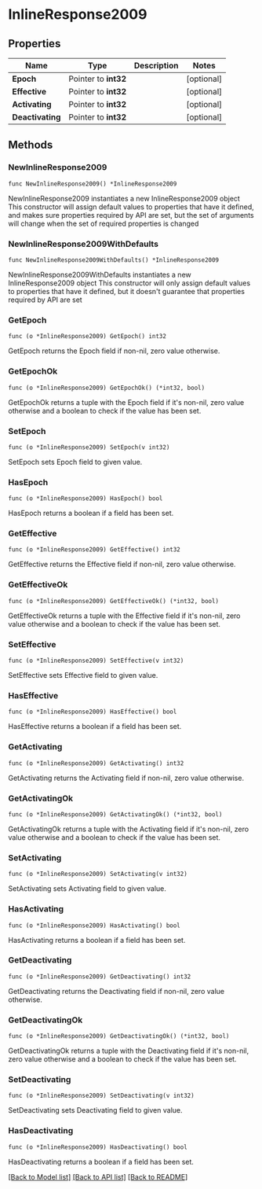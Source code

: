 # InlineResponse2009

## Properties

Name | Type | Description | Notes
------------ | ------------- | ------------- | -------------
**Epoch** | Pointer to **int32** |  | [optional] 
**Effective** | Pointer to **int32** |  | [optional] 
**Activating** | Pointer to **int32** |  | [optional] 
**Deactivating** | Pointer to **int32** |  | [optional] 

## Methods

### NewInlineResponse2009

`func NewInlineResponse2009() *InlineResponse2009`

NewInlineResponse2009 instantiates a new InlineResponse2009 object
This constructor will assign default values to properties that have it defined,
and makes sure properties required by API are set, but the set of arguments
will change when the set of required properties is changed

### NewInlineResponse2009WithDefaults

`func NewInlineResponse2009WithDefaults() *InlineResponse2009`

NewInlineResponse2009WithDefaults instantiates a new InlineResponse2009 object
This constructor will only assign default values to properties that have it defined,
but it doesn't guarantee that properties required by API are set

### GetEpoch

`func (o *InlineResponse2009) GetEpoch() int32`

GetEpoch returns the Epoch field if non-nil, zero value otherwise.

### GetEpochOk

`func (o *InlineResponse2009) GetEpochOk() (*int32, bool)`

GetEpochOk returns a tuple with the Epoch field if it's non-nil, zero value otherwise
and a boolean to check if the value has been set.

### SetEpoch

`func (o *InlineResponse2009) SetEpoch(v int32)`

SetEpoch sets Epoch field to given value.

### HasEpoch

`func (o *InlineResponse2009) HasEpoch() bool`

HasEpoch returns a boolean if a field has been set.

### GetEffective

`func (o *InlineResponse2009) GetEffective() int32`

GetEffective returns the Effective field if non-nil, zero value otherwise.

### GetEffectiveOk

`func (o *InlineResponse2009) GetEffectiveOk() (*int32, bool)`

GetEffectiveOk returns a tuple with the Effective field if it's non-nil, zero value otherwise
and a boolean to check if the value has been set.

### SetEffective

`func (o *InlineResponse2009) SetEffective(v int32)`

SetEffective sets Effective field to given value.

### HasEffective

`func (o *InlineResponse2009) HasEffective() bool`

HasEffective returns a boolean if a field has been set.

### GetActivating

`func (o *InlineResponse2009) GetActivating() int32`

GetActivating returns the Activating field if non-nil, zero value otherwise.

### GetActivatingOk

`func (o *InlineResponse2009) GetActivatingOk() (*int32, bool)`

GetActivatingOk returns a tuple with the Activating field if it's non-nil, zero value otherwise
and a boolean to check if the value has been set.

### SetActivating

`func (o *InlineResponse2009) SetActivating(v int32)`

SetActivating sets Activating field to given value.

### HasActivating

`func (o *InlineResponse2009) HasActivating() bool`

HasActivating returns a boolean if a field has been set.

### GetDeactivating

`func (o *InlineResponse2009) GetDeactivating() int32`

GetDeactivating returns the Deactivating field if non-nil, zero value otherwise.

### GetDeactivatingOk

`func (o *InlineResponse2009) GetDeactivatingOk() (*int32, bool)`

GetDeactivatingOk returns a tuple with the Deactivating field if it's non-nil, zero value otherwise
and a boolean to check if the value has been set.

### SetDeactivating

`func (o *InlineResponse2009) SetDeactivating(v int32)`

SetDeactivating sets Deactivating field to given value.

### HasDeactivating

`func (o *InlineResponse2009) HasDeactivating() bool`

HasDeactivating returns a boolean if a field has been set.


[[Back to Model list]](../README.md#documentation-for-models) [[Back to API list]](../README.md#documentation-for-api-endpoints) [[Back to README]](../README.md)


